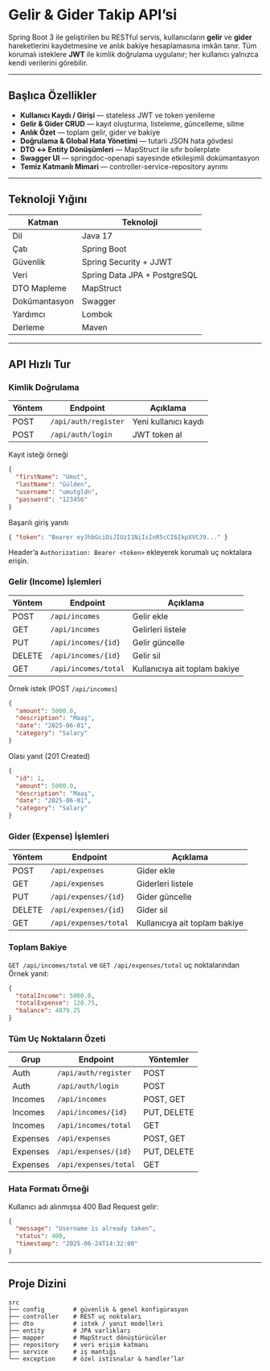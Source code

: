 # Gelir & Gider Takip API’si

Spring Boot 3 ile geliştirilen bu RESTful servis, kullanıcıların **gelir** ve **gider** hareketlerini kaydetmesine ve anlık bakiye hesaplamasına imkân tanır. Tüm korumalı isteklere **JWT** ile kimlik doğrulama uygulanır; her kullanıcı yalnızca kendi verilerini görebilir.

---

## Başlıca Özellikler

- **Kullanıcı Kaydı / Girişi** — stateless JWT ve token yenileme
- **Gelir & Gider CRUD** — kayıt oluşturma, listeleme, güncelleme, silme
- **Anlık Özet** — toplam gelir, gider ve bakiye
- **Doğrulama & Global Hata Yönetimi** — tutarlı JSON hata gövdesi
- **DTO ↔ Entity Dönüşümleri** — MapStruct ile sıfır boilerplate
- **Swagger UI** — springdoc-openapi sayesinde etkileşimli dokümantasyon
- **Temiz Katmanlı Mimari** — controller-service-repository ayrımı

---

## Teknoloji Yığını

| Katman        | Teknoloji                    |
| ------------- | ---------------------------- |
| Dil           | Java 17                      |
| Çatı          | Spring Boot                  |
| Güvenlik      | Spring Security + JJWT       |
| Veri          | Spring Data JPA + PostgreSQL |
| DTO Mapleme   | MapStruct                    |
| Dokümantasyon | Swagger                      |
| Yardımcı      | Lombok                       |
| Derleme       | Maven                        |

---

## API Hızlı Tur

### Kimlik Doğrulama

| Yöntem | Endpoint             | Açıklama             |
| ------ | -------------------- | -------------------- |
| POST   | `/api/auth/register` | Yeni kullanıcı kaydı |
| POST   | `/api/auth/login`    | JWT token al         |

Kayıt isteği örneği

```json
{
  "firstName": "Umut",
  "lastName": "Gülden",
  "username": "umutgldn",
  "password": "123456"
}
```

Başarılı giriş yanıtı

```json
{ "token": "Bearer eyJhbGciOiJIUzI1NiIsInR5cCI6IkpXVCJ9..." }
```

Header’a `Authorization: Bearer <token>` ekleyerek korumalı uç noktalara erişin.

### Gelir (Income) İşlemleri

| Yöntem | Endpoint | Açıklama |
| ------ | -------- | -------- |
| POST   | `/api/incomes` | Gelir ekle |
| GET    | `/api/incomes` | Gelirleri listele |
| PUT    | `/api/incomes/{id}` | Gelir güncelle |
| DELETE | `/api/incomes/{id}` | Gelir sil |
| GET    | `/api/incomes/total` | Kullanıcıya ait toplam bakiye|

Örnek istek (POST `/api/incomes`)
```json
{
  "amount": 5000.0,
  "description": "Maaş",
  "date": "2025-06-01",
  "category": "Salary"
}
```
Olası yanıt (201 Created)
```json
{
  "id": 1,
  "amount": 5000.0,
  "description": "Maaş",
  "date": "2025-06-01",
  "category": "Salary"
}
```

### Gider (Expense) İşlemleri

| Yöntem | Endpoint | Açıklama |
| ------ | -------- | -------- |
| POST   | `/api/expenses` | Gider ekle |
| GET    | `/api/expenses` | Giderleri listele |
| PUT    | `/api/expenses/{id}` | Gider güncelle |
| DELETE | `/api/expenses/{id}` | Gider sil |
| GET    | `/api/expenses/total` | Kullanıcıya ait toplam bakiye |

### Toplam Bakiye
`GET /api/incomes/total` ve `GET /api/expenses/total` uç noktalarından  Örnek yanıt:
```json
{
  "totalIncome": 5000.0,
  "totalExpense": 120.75,
  "balance": 4879.25
}
```

### Tüm Uç Noktaların Özeti

| Grup | Endpoint | Yöntemler |
|------|----------|-----------|
| Auth | `/api/auth/register` | POST |
| Auth | `/api/auth/login`    | POST |
| Incomes | `/api/incomes` | POST, GET |
| Incomes | `/api/incomes/{id}` | PUT, DELETE |
| Incomes | `/api/incomes/total` | GET |
| Expenses | `/api/expenses` | POST, GET |
| Expenses | `/api/expenses/{id}` | PUT, DELETE |
| Expenses | `/api/expenses/total` | GET |

### Hata Formatı Örneği

Kullanıcı adı alınmışsa 400 Bad Request gelir:

```json
{
  "message": "Username is already taken",
  "status": 400,
  "timestamp": "2025-06-24T14:32:00"
}
```

---

## Proje Dizini

```
src
├── config        # güvenlik & genel konfigürasyon
├── controller    # REST uç noktaları
├── dto           # istek / yanıt modelleri
├── entity        # JPA varlıkları
├── mapper        # MapStruct dönüştürücüler
├── repository    # veri erişim katmanı
├── service       # iş mantığı
└── exception     # özel istisnalar & handler’lar
```
